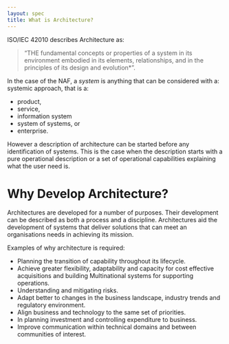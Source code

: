 ```yaml
---
layout: spec
title: What is Architecture?
---
```


ISO/IEC 42010 describes Architecture as:

> “THE fundamental concepts or properties of a system in its environment embodied in its elements, relationships, and in the principles of its design and evolution*”.

In the case of the NAF, a *system* is anything that can be considered with a: systemic approach, that is a:

* product,
* service,
* information system
* system of systems, or
* enterprise.

However a description of architecture can be started before any identification
of systems. This is the case when the description starts with a pure operational
description or a set of operational capabilities explaining what the user need
is.

# Why Develop Architecture?

Architectures are developed for a number of purposes. Their development can be
described as both a process and a discipline. Architectures aid the development
of systems that deliver solutions that can meet an organisations needs in
achieving its mission.

Examples of why architecture is required:

* Planning the transition of capability throughout its lifecycle.
* Achieve greater flexibility, adaptability and capacity for cost effective acquisitions and building
  Multinational systems for supporting operations.
* Understanding and mitigating risks.
* Adapt better to changes in the business landscape, industry trends and regulatory environment.
* Align business and technology to the same set of priorities.
* In planning investment and controlling expenditure to business.
* Improve communication within technical domains and between communities of interest.
